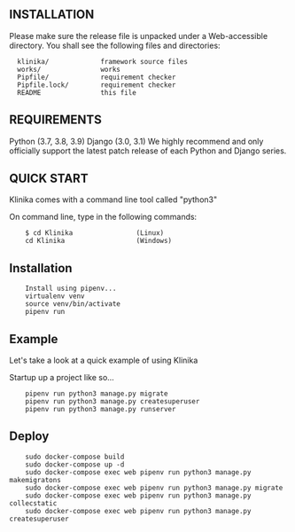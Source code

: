 INSTALLATION
------------

Please make sure the release file is unpacked under a Web-accessible
directory. You shall see the following files and directories:

      klinika/             framework source files
      works/               works
      Pipfile/             requirement checker
      Pipfile.lock/        requirement checker
      README               this file


REQUIREMENTS
------------

Python (3.7, 3.8, 3.9)
Django (3.0, 3.1)
We highly recommend and only officially support the latest patch release of each Python and Django series.

QUICK START
-----------

Klinika comes with a command line tool called "python3"

On command line, type in the following commands:

        $ cd Klinika                (Linux)
        cd Klinika                  (Windows)


Installation
-----------


        Install using pipenv...
        virtualenv venv
        source venv/bin/activate
        pipenv run



Example
-----------

Let's take a look at a quick example of using Klinika

Startup up a project like so...


        pipenv run python3 manage.py migrate
        pipenv run python3 manage.py createsuperuser
        pipenv run python3 manage.py runserver

Deploy
-----------



        sudo docker-compose build
        sudo docker-compose up -d
        sudo docker-compose exec web pipenv run python3 manage.py makemigratons
        sudo docker-compose exec web pipenv run python3 manage.py migrate
        sudo docker-compose exec web pipenv run python3 manage.py collecstatic
        sudo docker-compose exec web pipenv run python3 manage.py createsuperuser
